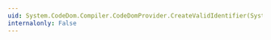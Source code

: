 ```yaml
---
uid: System.CodeDom.Compiler.CodeDomProvider.CreateValidIdentifier(System.String)
internalonly: False
---
```

